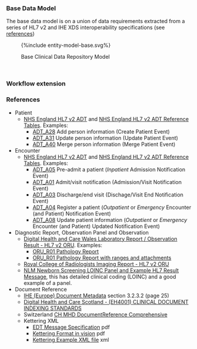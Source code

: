 
### Base Data Model 

The base data model is on a union of data requirements extracted from a series of HL7 v2 and IHE XDS interoperability specifications (see [references](#references))

<figure>
{%include entity-model-base.svg%}
<p id="fX.X.X.X-X" class="figureTitle">Base Clinical Data Repository Model</p>
</figure>
<br clear="all">

### Workflow extension



### References

- Patient 
  - [NHS England HL7 v2 ADT](NHS/HSCIC-ITK-HL7-V2-Message-Specifications.pdf) and [NHS England HL7 v2 ADT Reference Tables](NHS/HSCIC-ITK-HL7-V2-Reference-Tables.pdf). Examples:
    - [ADT_A28](ADT/A28_Example.txt) Add person information (Create Patient Event)
    - [ADT_A31](ADT/A31_example.txt) Update person information (Update Patient Event)
    - [ADT_A40](ADT/A40_Example.txt) Merge person information (Merge Patient Event)
- Encounter
  - [NHS England HL7 v2 ADT](NHS/HSCIC-ITK-HL7-V2-Message-Specifications.pdf) and [NHS England HL7 v2 ADT Reference Tables](NHS/HSCIC-ITK-HL7-V2-Reference-Tables.pdf). Examples:
    - [ADT_A05](ADT/A05_Example.txt) Pre-admit a patient (*Inpatient* Admission Notification Event)
    - [ADT_A01](ADT/A01_example.txt) Admit/visit notification (Admission/Visit Notification Event)
    - [ADT_A03](ADT/A03_example.txt) Discharge/end visit (Dischage/Visit End Notification Event)
    - [ADT_A04](ADT/A04_example.txt) Register a patient (*Outpatient* or *Emergency* Encounter (and Patient) Notification Event)
    - [ADT_A08](ADT/A08_example.txt) Update patient information (*Outpatient* or *Emergency* Encounter (and Patient) Updated Notification Event)
- Diagnostic Report, Observation Panel and Observation
  - [Digital Health and Care Wales Laboratory Report / Observation Result  - HL7 v2 ORU](NHS/DHCW-HL7v25-ORUR01-Specification.pdf). Examples:
    - [ORU_R01 Pathology Report](ORU/DHCW-Example-Pathology-Report-HL7v2ORU.txt)
    - [ORU_R01 Pathology Report with ranges and attachments](ORU/DHCW-Example-PathologyReport-withAttachementsAndRanges-HL7v2ORU.txt)
  - [Royal College of Radiologists Imaging Report - HL7 v2 ORU](https://www.rcr.ac.uk/media/wwtp2mif/rcr-publications_radiology-reporting-networks-understanding-the-technical-options_march-2022.pdf)
  - [NLM Newborn Screening LOINC Panel and Example HL7 Result Message](https://lhncbc.nlm.nih.gov/newbornscreeningcodes/nb/sc/constructingNBSHL7messages.html), this has detailed clinical coding (LOINC) and a good example of a panel.
- Document Reference
  - [IHE (Europe) Document Metadata](https://www.ihe-europe.net/sites/default/files/2017-11/IHE_ITI_XDS_Metadata_Guidelines_v1.0.pdf) section 3.2.3.2 (page 25)
  - [Digital Health and Care Scotland - (EH4001) CLINICAL DOCUMENT INDEXING STANDARDS ](https://www.digihealthcare.scot/app/uploads/2024/05/CDI-Standard-V4.5-FINAL.pdf)
  - Switzerland [CH MHD DocumentReference Comprehensive](https://build.fhir.org/ig/ehealthsuisse/ch-epr-fhir/StructureDefinition-ch-mhd-documentreference-comprehensive.html)
  - Kettering XML
    - [EDT Message Specification](kettering/EDT_Message_Specification_v3.0.7.pdf) pdf
    - [Kettering Format in vision](kettering/Kettering_Format_Messages_in_Vision.pdf) pdf
    - [Kettering Example XML file](kettering/KetteringExample.xml) xml

